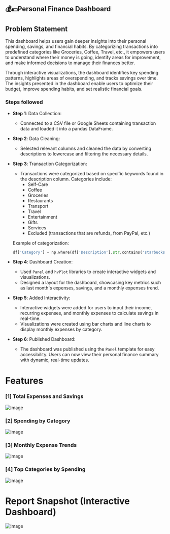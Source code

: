 ## 💰💵Personal Finance Dashboard

## Problem Statement

This dashboard helps users gain deeper insights into their personal spending, savings, and financial habits. By categorizing transactions into predefined categories like Groceries, Coffee, Travel, etc., it empowers users to understand where their money is going, identify areas for improvement, and make informed decisions to manage their finances better.

Through interactive visualizations, the dashboard identifies key spending patterns, highlights areas of overspending, and tracks savings over time. The insights presented in the dashboard enable users to optimize their budget, improve spending habits, and set realistic financial goals.

### Steps followed

- **Step 1**: Data Collection:
    - Connected to a CSV file or Google Sheets containing transaction data and loaded it into a pandas DataFrame.

- **Step 2**: Data Cleaning:
    - Selected relevant columns and cleaned the data by converting descriptions to lowercase and filtering the necessary details.

- **Step 3**: Transaction Categorization:
    - Transactions were categorized based on specific keywords found in the description column. Categories include:
      - Self-Care
      - Coffee
      - Groceries
      - Restaurants
      - Transport
      - Travel
      - Entertainment
      - Gifts
      - Services
      - Excluded (transactions that are refunds, from PayPal, etc.)

    Example of categorization:
    ```python
    df['Category'] = np.where(df['Description'].str.contains('starbucks|coffee'), 'Coffee', df['Category'])
    ```

- **Step 4**: Dashboard Creation:
    - Used `Panel` and `hvPlot` libraries to create interactive widgets and visualizations.
    - Designed a layout for the dashboard, showcasing key metrics such as last month's expenses, savings, and a monthly expenses trend.

- **Step 5**: Added Interactivity:
    - Interactive widgets were added for users to input their income, recurring expenses, and monthly expenses to calculate savings in real-time.
    - Visualizations were created using bar charts and line charts to display monthly expenses by category.

- **Step 6**: Published Dashboard:
    - The dashboard was published using the `Panel` template for easy accessibility. Users can now view their personal finance summary with dynamic, real-time updates.

# Features

### [1] Total Expenses and Savings

![image](https://github.com/user-attachments/assets/c7dbfa42-8856-4add-af49-f872cd4afa11)

### [2] Spending by Category

![image](https://github.com/user-attachments/assets/731a7a24-6b8a-4df6-8684-7f281d8346cc)

### [3] Monthly Expense Trends

![image](https://github.com/user-attachments/assets/e01f0733-1f57-4dcd-ace6-7dfc549489dd)

### [4] Top Categories by Spending

 ![image](https://github.com/user-attachments/assets/5ce0ab9a-30a1-4d07-a19b-a112be9675f6)

# Report Snapshot (Interactive Dashboard)

![image](https://github.com/user-attachments/assets/b2c1a966-87b1-4278-98d4-57fcccd70878)
